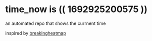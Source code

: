 # time_now is (( 1692925200575 ))

an automated repo that shows the currnent time

inspired by [breakingheatmap](https://github.com/breakingheatmap/breakingheatmap)